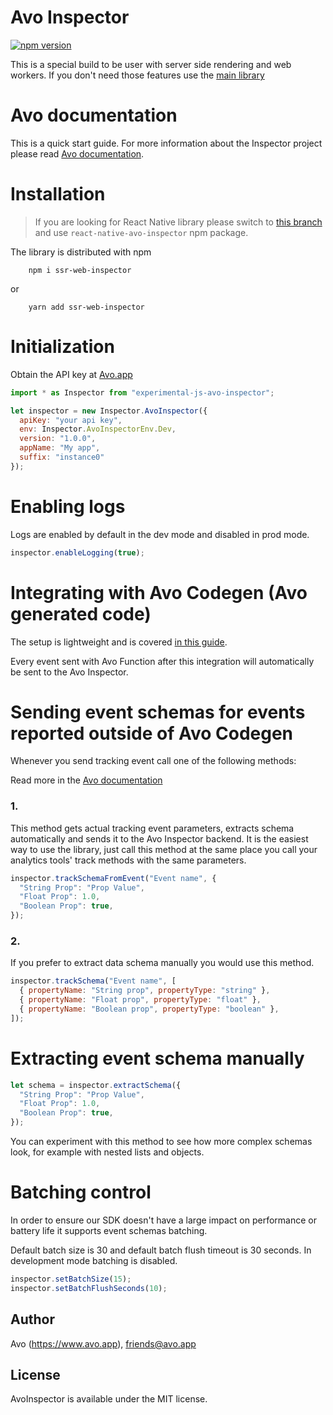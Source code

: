# Avo Inspector

[![npm version](https://badge.fury.io/js/avo-inspector.svg)](https://badge.fury.io/js/avo-inspector)

This is a special build to be user with server side rendering and web workers. If you don't need those features use the [main library](https://github.com/avohq/js-avo-inspector)

# Avo documentation

This is a quick start guide.
For more information about the Inspector project please read [Avo documentation](https://www.avo.app/docs/implementation/inspector/sdk/web).

# Installation

> If you are looking for React Native library please switch to [this branch](https://github.com/avohq/js-avo-inspector/tree/react-native-node-package) and use `react-native-avo-inspector` npm package.

The library is distributed with npm

```
    npm i ssr-web-inspector
```

or

```
    yarn add ssr-web-inspector
```

# Initialization

Obtain the API key at [Avo.app](https://www.avo.app/welcome)

```javascript
import * as Inspector from "experimental-js-avo-inspector";

let inspector = new Inspector.AvoInspector({
  apiKey: "your api key",
  env: Inspector.AvoInspectorEnv.Dev,
  version: "1.0.0",
  appName: "My app",
  suffix: "instance0"
});
```

# Enabling logs

Logs are enabled by default in the dev mode and disabled in prod mode.

```javascript
inspector.enableLogging(true);
```

# Integrating with Avo Codegen (Avo generated code)

The setup is lightweight and is covered [in this guide](https://www.avo.app/docs/implementation/start-using-inspector-with-avo-functions).

Every event sent with Avo Function after this integration will automatically be sent to the Avo Inspector.

# Sending event schemas for events reported outside of Avo Codegen

Whenever you send tracking event call one of the following methods:

Read more in the [Avo documentation](https://www.avo.app/docs/implementation/devs-101#inspecting-events)

### 1.

This method gets actual tracking event parameters, extracts schema automatically and sends it to the Avo Inspector backend.
It is the easiest way to use the library, just call this method at the same place you call your analytics tools' track methods with the same parameters.

```javascript
inspector.trackSchemaFromEvent("Event name", {
  "String Prop": "Prop Value",
  "Float Prop": 1.0,
  "Boolean Prop": true,
});
```

### 2.

If you prefer to extract data schema manually you would use this method.

```javascript
inspector.trackSchema("Event name", [
  { propertyName: "String prop", propertyType: "string" },
  { propertyName: "Float prop", propertyType: "float" },
  { propertyName: "Boolean prop", propertyType: "boolean" },
]);
```

# Extracting event schema manually

```javascript
let schema = inspector.extractSchema({
  "String Prop": "Prop Value",
  "Float Prop": 1.0,
  "Boolean Prop": true,
});
```

You can experiment with this method to see how more complex schemas look, for example with nested lists and objects.

# Batching control

In order to ensure our SDK doesn't have a large impact on performance or battery life it supports event schemas batching.

Default batch size is 30 and default batch flush timeout is 30 seconds.
In development mode batching is disabled.

```javascript
inspector.setBatchSize(15);
inspector.setBatchFlushSeconds(10);
```

## Author

Avo (https://www.avo.app), friends@avo.app

## License

AvoInspector is available under the MIT license.

